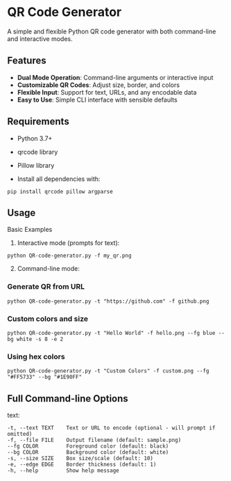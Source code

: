 # QR Code Generator

A simple and flexible Python QR code generator with both command-line and interactive modes.

##  Features

- **Dual Mode Operation**: Command-line arguments or interactive input
- **Customizable QR Codes**: Adjust size, border, and colors
- **Flexible Input**: Support for text, URLs, and any encodable data
- **Easy to Use**: Simple CLI interface with sensible defaults


## Requirements

- Python 3.7+

- qrcode library

- Pillow library

- Install all dependencies with:

```
pip install qrcode pillow argparse
```
## Usage
Basic Examples
1. Interactive mode (prompts for text):

```
python QR-code-generator.py -f my_qr.png
```
2. Command-line mode:

### Generate QR from URL
`python QR-code-generator.py -t "https://github.com" -f github.png`

### Custom colors and size
`python QR-code-generator.py -t "Hello World" -f hello.png --fg blue --bg white -s 8 -e 2`

### Using hex colors
`python QR-code-generator.py -t "Custom Colors" -f custom.png --fg "#FF5733" --bg "#1E90FF"`

## Full Command-line Options
text:
```
-t, --text TEXT    Text or URL to encode (optional - will prompt if omitted)
-f, --file FILE    Output filename (default: sample.png)
--fg COLOR         Foreground color (default: black)
--bg COLOR         Background color (default: white)
-s, --size SIZE    Box size/scale (default: 10)
-e, --edge EDGE    Border thickness (default: 1)
-h, --help         Show help message
```
